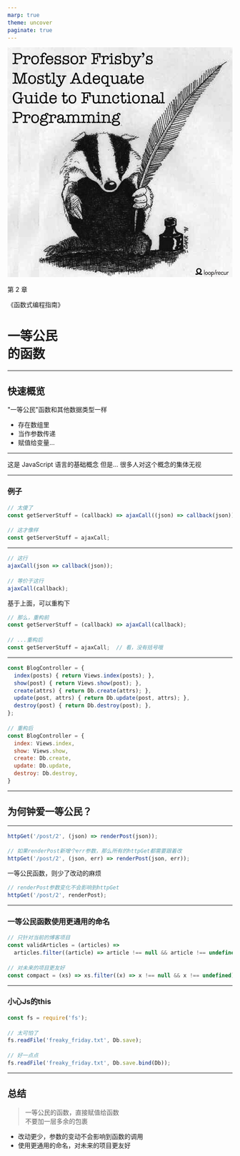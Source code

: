 ```yaml
---
marp: true
theme: uncover
paginate: true
---
```


![bg right fit](images/cover.png)

第 2 章

《函数式编程指南》

# 一等公民<br/>的函数

---

## 快速概览

"一等公民"函数和其他数据类型一样

* 存在数组里
* 当作参数传递
* 赋值给变量...

---

这是 JavaScript 语言的基础概念
但是...
很多人对这个概念的集体无视

---

### 例子

```js
// 太傻了
const getServerStuff = (callback) => ajaxCall((json) => callback(json));

// 这才像样
const getServerStuff = ajaxCall;
```

---

```js
// 这行
ajaxCall(json => callback(json));

// 等价于这行
ajaxCall(callback);
```

基于上面，可以重构下

```js
// 那么，重构前
const getServerStuff = (callback) => ajaxCall(callback);

// ...重构后
const getServerStuff = ajaxCall;  // 看，没有括号哦
```

---

```js
const BlogController = {
  index(posts) { return Views.index(posts); },
  show(post) { return Views.show(post); },
  create(attrs) { return Db.create(attrs); },
  update(post, attrs) { return Db.update(post, attrs); },
  destroy(post) { return Db.destroy(post); },
};

// 重构后
const BlogController = {
  index: Views.index,
  show: Views.show,
  create: Db.create,
  update: Db.update,
  destroy: Db.destroy,
}
```

---

## 为何钟爱一等公民？

---

```js
httpGet('/post/2', (json) => renderPost(json));

// 如果renderPost新增个err参数，那么所有的httpGet都需要跟着改
httpGet('/post/2', (json, err) => renderPost(json, err));
```

一等公民函数，则少了改动的麻烦

```js
// renderPost参数变化不会影响到httpGet
httpGet('/post/2', renderPost);
```

---

### 一等公民函数使用更通用的命名

```js
// 只针对当前的博客项目
const validArticles = (articles) =>
  articles.filter((article) => article !== null && article !== undefined);

// 对未来的项目更友好
const compact = (xs) => xs.filter((x) => x !== null && x !== undefined);
```

---

### 小心Js的this

```js
const fs = require('fs');

// 太可怕了
fs.readFile('freaky_friday.txt', Db.save);

// 好一点点
fs.readFile('freaky_friday.txt', Db.save.bind(Db));
```

---

## 总结

> 一等公民的函数，直接赋值给函数<br/>不要加一层多余的包裹

* 改动更少，参数的变动不会影响到函数的调用
* 使用更通用的命名，对未来的项目更友好

